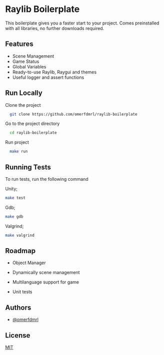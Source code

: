 # Raylib Boilerplate

This boilerplate gives you a faster start to your project. Comes preinstalled with all libraries, no further downloads required.

## Features

- Scene Management
- Game Status
- Global Variables
- Ready-to-use Raylib, Raygui and themes
- Useful logger and assert functions

## Run Locally

Clone the project

```bash
  git clone https://github.com/omerfdmrl/raylib-boilerplate
```

Go to the project directory

```bash
  cd raylib-boilerplate
```

Run project

```bash
  make run
```

## Running Tests

To run tests, run the following command

Unity;

```bash
make test
```

Gdb;

```bash
make gdb
```

Valgrind;

```bash
make valgrind
```

## Roadmap

- Object Manager

- Dynamically scene management

- Multilanguage support for game

- Unit tests

## Authors

- [@omerfdmrl](https://www.github.com/omerfdmrl)

## License

[MIT](https://choosealicense.com/licenses/mit/)
